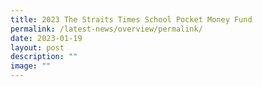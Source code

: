 ```yaml
---
title: 2023 The Straits Times School Pocket Money Fund
permalink: /latest-news/overview/permalink/
date: 2023-01-19
layout: post
description: ""
image: ""
---
```

